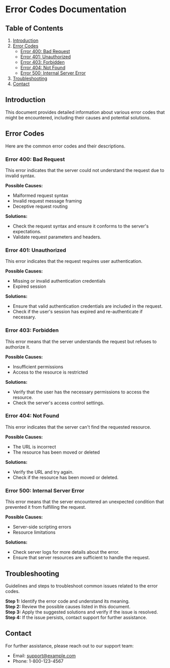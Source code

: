 
# Error Codes Documentation

## Table of Contents
1. [Introduction](#introduction)
2. [Error Codes](#error-codes)
    - [Error 400: Bad Request](#error-400-bad-request)
    - [Error 401: Unauthorized](#error-401-unauthorized)
    - [Error 403: Forbidden](#error-403-forbidden)
    - [Error 404: Not Found](#error-404-not-found)
    - [Error 500: Internal Server Error](#error-500-internal-server-error)
3. [Troubleshooting](#troubleshooting)
4. [Contact](#contact)

## Introduction
This document provides detailed information about various error codes that might be encountered, including their causes and potential solutions.

## Error Codes
Here are the common error codes and their descriptions.

### Error 400: Bad Request
This error indicates that the server could not understand the request due to invalid syntax.

**Possible Causes:**
- Malformed request syntax
- Invalid request message framing
- Deceptive request routing

**Solutions:**
- Check the request syntax and ensure it conforms to the server's expectations.
- Validate request parameters and headers.

### Error 401: Unauthorized
This error indicates that the request requires user authentication.

**Possible Causes:**
- Missing or invalid authentication credentials
- Expired session

**Solutions:**
- Ensure that valid authentication credentials are included in the request.
- Check if the user's session has expired and re-authenticate if necessary.

### Error 403: Forbidden
This error means that the server understands the request but refuses to authorize it.

**Possible Causes:**
- Insufficient permissions
- Access to the resource is restricted

**Solutions:**
- Verify that the user has the necessary permissions to access the resource.
- Check the server's access control settings.

### Error 404: Not Found
This error indicates that the server can't find the requested resource.

**Possible Causes:**
- The URL is incorrect
- The resource has been moved or deleted

**Solutions:**
- Verify the URL and try again.
- Check if the resource has been moved or deleted.

### Error 500: Internal Server Error
This error means that the server encountered an unexpected condition that prevented it from fulfilling the request.

**Possible Causes:**
- Server-side scripting errors
- Resource limitations

**Solutions:**
- Check server logs for more details about the error.
- Ensure that server resources are sufficient to handle the request.

## Troubleshooting
Guidelines and steps to troubleshoot common issues related to the error codes.

**Step 1:** Identify the error code and understand its meaning.  
**Step 2:** Review the possible causes listed in this document.  
**Step 3:** Apply the suggested solutions and verify if the issue is resolved.  
**Step 4:** If the issue persists, contact support for further assistance.

## Contact
For further assistance, please reach out to our support team:

- Email: support@example.com
- Phone: 1-800-123-4567
